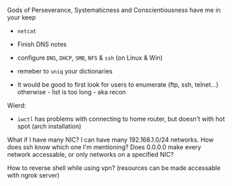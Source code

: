 Gods of Perseverance, Systematicness and Conscientiousness have me in your keep

- `netcat`
- Finish DNS notes
- configure `DNS`, `DHCP`, `SMB`, `NFS` & `ssh` (on Linux & Win)
  
- remeber to `uniq` your dictionaries
- It would be good to first look for users to enumerate (ftp, ssh, telnet...)
otherwise - list is too long - aka recon


Wierd:
- `iwctl` has problems with connecting to home router, but doesn't with hot spot (arch installation)  


What if I have many NIC? I can have many 192.168.1.0/24 networks. How does ssh know which one I'm mentioning?
Does 0.0.0.0 make every network accessable, or only networks on a specified NIC?

How to reverse shell while using vpn?
(resources can be made accessable with ngrok server)